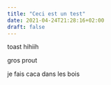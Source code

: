 ```yaml
---
title: "Ceci est un test"
date: 2021-04-24T21:28:16+02:00
draft: false
---
```


toast hihiih

gros prout

je fais caca dans les bois